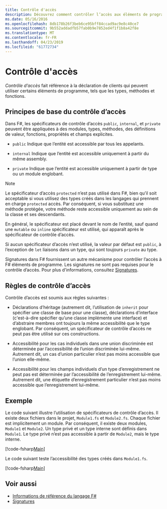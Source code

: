 ```yaml
---
title: Contrôle d'accès
description: Découvrez comment contrôler l’accès aux éléments de programmation, tels que les types, méthodes et fonctions, dans le F# langage de programmation.
ms.date: 05/16/2016
ms.openlocfilehash: 8db178b26f3beb6ce95bff84ccad9ac9e8c40ce7
ms.sourcegitcommit: 9b552addadfb57fab0b9e7852ed4f1f1b8a42f8e
ms.translationtype: MT
ms.contentlocale: fr-FR
ms.lasthandoff: 04/23/2019
ms.locfileid: "61772734"
---
```

# <a name="access-control"></a>Contrôle d'accès

*Contrôle d’accès* fait référence à la déclaration de clients qui peuvent utiliser certains éléments de programme, tels que les types, méthodes et fonctions.

## <a name="basics-of-access-control"></a>Principes de base du contrôle d’accès

Dans F#, les spécificateurs de contrôle d’accès `public`, `internal`, et `private` peuvent être appliquées à des modules, types, méthodes, des définitions de valeur, fonctions, propriétés et champs explicites.

- `public` Indique que l’entité est accessible par tous les appelants.

- `internal` Indique que l’entité est accessible uniquement à partir du même assembly.

- `private` Indique que l’entité est accessible uniquement à partir de type ou un module englobant.

> [!NOTE]
> Le spécificateur d’accès `protected` n’est pas utilisé dans F#, bien qu’il soit acceptable si vous utilisez des types créés dans les langages qui prennent en charge `protected` accès. Par conséquent, si vous substituez une méthode protégée, votre méthode reste accessible uniquement au sein de la classe et ses descendants.

En général, le spécificateur est placé devant le nom de l’entité, sauf quand une `mutable` ou `inline` spécificateur est utilisé, qui apparaît après le spécificateur de contrôle d’accès.

Si aucun spécificateur d’accès n’est utilisé, la valeur par défaut est `public`, à l’exception de `let` liaisons dans un type, qui sont toujours `private` au type.

Signatures dans F# fournissent un autre mécanisme pour contrôler l’accès à F# éléments de programme. Les signatures ne sont pas requises pour le contrôle d’accès. Pour plus d’informations, consultez [Signatures](signatures.md).

## <a name="rules-for-access-control"></a>Règles de contrôle d’accès

Contrôle d’accès est soumis aux règles suivantes :

- Déclarations d’héritage (autrement dit, l’utilisation de `inherit` pour spécifier une classe de base pour une classe), déclarations d’interface (c'est-à-dire spécifier qu’une classe implémente une interface) et d’abstraire membres ont toujours la même accessibilité que le type englobant. Par conséquent, un spécificateur de contrôle d’accès ne peut pas être utilisé sur ces constructions.

- Accessibilité pour les cas individuels dans une union discriminée est déterminée par l’accessibilité de l’union discriminée lui-même. Autrement dit, un cas d’union particulier n’est pas moins accessible que l’union elle-même.

- Accessibilité pour les champs individuels d’un type d’enregistrement ne peut pas est déterminée par l’accessibilité de l’enregistrement lui-même. Autrement dit, une étiquette d’enregistrement particulier n’est pas moins accessible que l’enregistrement lui-même.

## <a name="example"></a>Exemple

Le code suivant illustre l’utilisation de spécificateurs de contrôle d’accès. Il existe deux fichiers dans le projet, `Module1.fs` et `Module2.fs`. Chaque fichier est implicitement un module. Par conséquent, il existe deux modules, `Module1` et `Module2`. Un type privé et un type interne sont définis dans `Module1`. Le type privé n’est pas accessible à partir de `Module2`, mais le type interne.

[!code-fsharp[Main](../../../samples/snippets/fsharp/access-control/snippet1.fs)]

Le code suivant teste l’accessibilité des types créés dans `Module1.fs`.

[!code-fsharp[Main](../../../samples/snippets/fsharp/access-control/snippet2.fs)]

## <a name="see-also"></a>Voir aussi

- [Informations de référence du langage F#](index.md)
- [Signatures](signatures.md)